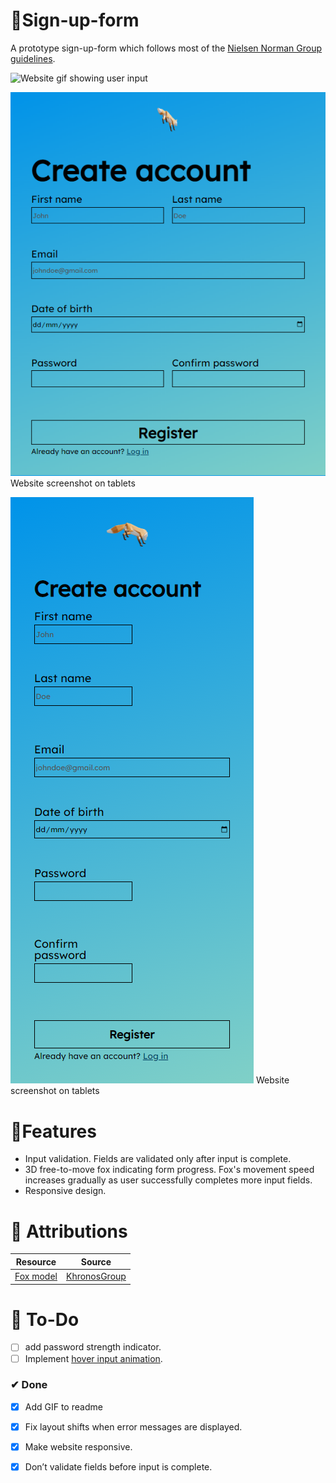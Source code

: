 # 📝Sign-up-form

A prototype sign-up-form which follows most of the [Nielsen Norman Group guidelines](https://www.nngroup.com/articles/errors-forms-design-guidelines/).

![Website gif showing user input](assets/website.gif)

![Website screenshot on tablets](assets/responsive1.png)
Website screenshot on tablets

![Website screenshot on mobile](assets/responsive2.png)
Website screenshot on tablets

# 🚀Features

- Input validation. Fields are validated only after input is complete.
- 3D free-to-move fox indicating form progress. Fox's movement speed increases gradually as user successfully completes more input fields.
- Responsive design.

# 📌 Attributions

Resource | Source
---|---
[Fox model](assets/Fox.glb)|[KhronosGroup](https://github.com/KhronosGroup/glTF-Sample-Models/tree/master/2.0/Fox)

# 🔨 To-Do
- [ ] add password strength indicator.
- [ ] Implement [hover input animation](https://www.youtube.com/watch?v=lraH4YYUD8o&ab_channel=HankTheTank).

### ✔ Done
- [x] Add GIF to readme
- [x] Fix layout shifts when error messages are displayed.
- [x] Make website responsive.
- [x] Don’t validate fields before input is complete.

